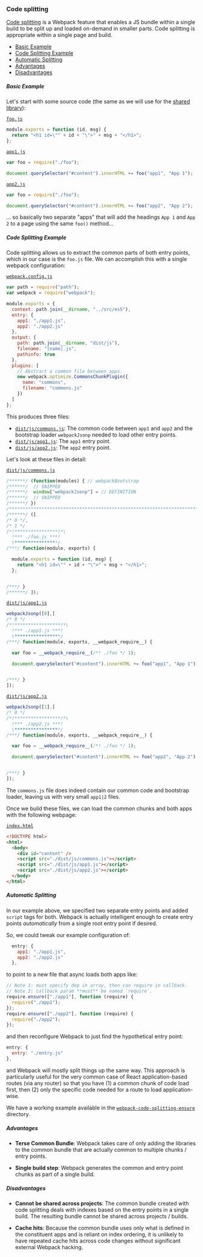 ### Code splitting

[Code splitting](http://webpack.github.io/docs/code-splitting.html) is a Webpack
feature that enables a JS bundle within a single build to be split up and loaded
on-demand in smaller parts. Code splitting is appropriate within a single page
and build.

<!-- START doctoc generated TOC please keep comment here to allow auto update -->
<!-- DON'T EDIT THIS SECTION, INSTEAD RE-RUN doctoc TO UPDATE -->


- [Basic Example](#basic-example)
- [Code Splitting Example](#code-splitting-example)
- [Automatic Splitting](#automatic-splitting)
- [Advantages](#advantages)
- [Disadvantages](#disadvantages)

<!-- END doctoc generated TOC please keep comment here to allow auto update -->

##### Basic Example

Let's start with some source code (the same as we will use for the
[shared library](./webpack-shared-libs.md)):

[`foo.js`](../../examples/frontend/src/es5/foo.js)

```js
module.exports = function (id, msg) {
  return "<h1 id=\"" + id + "\">" + msg + "</h1>";
};
```

[`app1.js`](../../examples/frontend/src/es5/app1.js)

```js
var foo = require("./foo");

document.querySelector("#content").innerHTML += foo("app1", "App 1");
```

[`app2.js`](../../examples/frontend/src/es5/app2.js)

```js
var foo = require("./foo");

document.querySelector("#content").innerHTML += foo("app2", "App 2");
```

... so basically two separate "apps" that will add the headings `App 1` and
`App 2` to a page using the same `foo()` method...

##### Code Splitting Example

Code splitting allows us to extract the common parts of both entry points, which
in our case is the `foo.js` file. We can accomplish this with a single webpack
configuration:

[`webpack.config.js`](../../examples/frontend/webpack-code-splitting/webpack.config.js)


```js
var path = require("path");
var webpack = require("webpack");

module.exports = {
  context: path.join(__dirname, "../src/es5"),
  entry: {
    app1: "./app1.js",
    app2: "./app2.js"
  },
  output: {
    path: path.join(__dirname, "dist/js"),
    filename: "[name].js",
    pathinfo: true
  },
  plugins: [
    // Abstract a common file between apps.
    new webpack.optimize.CommonsChunkPlugin({
      name: "commons",
      filename: "commons.js"
    })
  ]
};
```

This produces three files:

* [`dist/js/commons.js`](../../examples/frontend/webpack-code-splitting/dist/js/commons.js):
  The common code between `app1` and `app2` and the bootstrap loader
  `webpackJsonp` needed to load other entry points.
* [`dist/js/app1.js`](../../examples/frontend/webpack-code-splitting/dist/js/app1.js):
  The `app1` entry point.
* [`dist/js/app2.js`](../../examples/frontend/webpack-code-splitting/dist/js/app1.js):
  The `app2` entry point.

Let's look at these files in detail:

[`dist/js/commons.js`](../../examples/frontend/webpack-code-splitting/dist/js/commons.js)

```js
/******/ (function(modules) { // webpackBootstrap
/******/  // SNIPPED
/******/  window["webpackJsonp"] = // DEFINITION
/******/  // SNIPPED
/******/ })
/************************************************************************/
/******/ ([
/* 0 */,
/* 1 */
/*!****************!*\
  !*** ./foo.js ***!
  \****************/
/***/ function(module, exports) {

  module.exports = function (id, msg) {
    return "<h1 id=\"" + id + "\">" + msg + "</h1>";
  };


/***/ }
/******/ ]);
```

[`dist/js/app1.js`](../../examples/frontend/webpack-code-splitting/dist/js/app1.js)

```js
webpackJsonp([0],[
/* 0 */
/*!*****************!*\
  !*** ./app1.js ***!
  \*****************/
/***/ function(module, exports, __webpack_require__) {

  var foo = __webpack_require__(/*! ./foo */ 1);

  document.querySelector("#content").innerHTML += foo("app1", "App 1");


/***/ }
]);
```

[`dist/js/app2.js`](../../examples/frontend/webpack-code-splitting/dist/js/app2.js)

```js
webpackJsonp([1],[
/* 0 */
/*!*****************!*\
  !*** ./app2.js ***!
  \*****************/
/***/ function(module, exports, __webpack_require__) {

  var foo = __webpack_require__(/*! ./foo */ 1);

  document.querySelector("#content").innerHTML += foo("app2", "App 2");


/***/ }
]);
```

The `commons.js` file does indeed contain our common code and bootstrap loader,
leaving us with very small `app1|2` files.

Once we build these files, we can load the common chunks and both apps with the
following webpage:

[`index.html`](../../examples/frontend/webpack-code-splitting/index.html)

```html
<!DOCTYPE html>
<html>
  <body>
    <div id="content" />
    <script src="./dist/js/commons.js"></script>
    <script src="./dist/js/app1.js"></script>
    <script src="./dist/js/app2.js"></script>
  </body>
</html>
```

##### Automatic Splitting

In our example above, we specified two separate entry points and added `script`
tags for both. Webpack is actually intelligent enough to create entry points
_automatically_ from a single root entry point if desired.

So, we could tweak our example configuration of:

```js
  entry: {
    app1: "./app1.js",
    app2: "./app2.js"
  },
```

to point to a new file that async loads both apps like:

```js
// Note 1: must specify dep in array, then can require in callback.
// Note 2: callback param **must** be named `require`.
require.ensure(["./app1"], function (require) {
  require("./app1");
});
require.ensure(["./app2"], function (require) {
  require("./app2");
});
```

and then reconfigure Webpack to just find the hypothetical entry point:

```js
entry: {
  entry: "./entry.js"
},
```

and Webpack will mostly split things up the same way. This approach is
particularly useful for the very common case of React application-based routes
(via any router) so that you have (1) a common chunk of code load first, then
(2) only the specific code needed for a route to load application-wise.

We have a working example available in the
[`webpack-code-splitting-ensure`](../../examples/frontend/webpack-code-splitting-ensure)
directory.

##### Advantages

* **Terse Common Bundle**: Webpack takes care of only adding the libraries to
  the common bundle that are actually common to multiple chunks / entry points.

* **Single build step**: Webpack generates the common and entry point chunks
  as part of a single build.

##### Disadvantages

* **Cannot be shared across projects**: The common bundle created with code
  splitting deals with indexes based on the entry points in a single build.
  The resulting bundle cannot be shared across projects / builds.

* **Cache hits**: Because the common bundle uses only what is defined in the
  constituent apps and is reliant on index ordering, it is unlikely to have
  repeated cache hits across code changes without significant external Webpack
  hacking.
